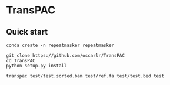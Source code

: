 # TransPAC
## Quick start
```
conda create -n repeatmasker repeatmasker

git clone https://github.com/oscarlr/TransPAC
cd TransPAC
python setup.py install

transpac test/test.sorted.bam test/ref.fa test/test.bed test
```
